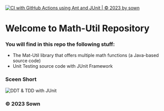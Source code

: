 
[![CI with GitHub Actions using Ant and JUnit | © 2023 by sown](https://github.com/sowndv02/math-util/actions/workflows/ci-junit.yml/badge.svg)](https://github.com/sowndv02/math-util/actions/workflows/ci-junit.yml)
# Welcome to Math-Util Repository
### You will find in this repo the following stuff:
* The Mat-Util library that offers multiple math functions (a Java-based source code)
* Unit Testing source code with JUnit Framework

### Sceen Short
![DDT & TDD with JUnit](https://github.com/sowndv02/math-util/blob/main/img/Untitled.png)
### © 2023 Sown
